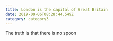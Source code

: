 ```yaml
---
title: London is the capital of Great Britain
date: 2019-09-06T08:28:44.549Z
category: category3
---
```


The truth is that there is no spoon

